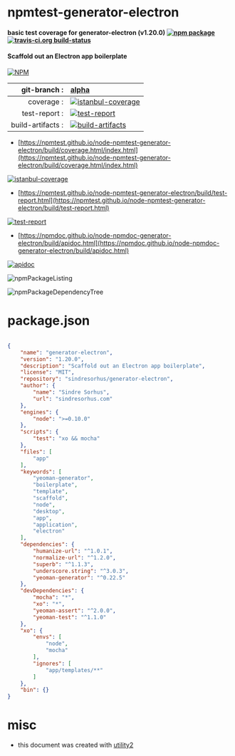 # npmtest-generator-electron

#### basic test coverage for  generator-electron (v1.20.0)  [![npm package](https://img.shields.io/npm/v/npmtest-generator-electron.svg?style=flat-square)](https://www.npmjs.org/package/npmtest-generator-electron) [![travis-ci.org build-status](https://api.travis-ci.org/npmtest/node-npmtest-generator-electron.svg)](https://travis-ci.org/npmtest/node-npmtest-generator-electron)

#### Scaffold out an Electron app boilerplate

[![NPM](https://nodei.co/npm/generator-electron.png?downloads=true&downloadRank=true&stars=true)](https://www.npmjs.com/package/generator-electron)

| git-branch : | [alpha](https://github.com/npmtest/node-npmtest-generator-electron/tree/alpha)|
|--:|:--|
| coverage : | [![istanbul-coverage](https://npmtest.github.io/node-npmtest-generator-electron/build/coverage.badge.svg)](https://npmtest.github.io/node-npmtest-generator-electron/build/coverage.html/index.html)|
| test-report : | [![test-report](https://npmtest.github.io/node-npmtest-generator-electron/build/test-report.badge.svg)](https://npmtest.github.io/node-npmtest-generator-electron/build/test-report.html)|
| build-artifacts : | [![build-artifacts](https://npmtest.github.io/node-npmtest-generator-electron/glyphicons_144_folder_open.png)](https://github.com/npmtest/node-npmtest-generator-electron/tree/gh-pages/build)|

- [https://npmtest.github.io/node-npmtest-generator-electron/build/coverage.html/index.html](https://npmtest.github.io/node-npmtest-generator-electron/build/coverage.html/index.html)

[![istanbul-coverage](https://npmtest.github.io/node-npmtest-generator-electron/build/screenCapture.buildCi.browser.%252Ftmp%252Fbuild%252Fcoverage.lib.html.png)](https://npmtest.github.io/node-npmtest-generator-electron/build/coverage.html/index.html)

- [https://npmtest.github.io/node-npmtest-generator-electron/build/test-report.html](https://npmtest.github.io/node-npmtest-generator-electron/build/test-report.html)

[![test-report](https://npmtest.github.io/node-npmtest-generator-electron/build/screenCapture.buildCi.browser.%252Ftmp%252Fbuild%252Ftest-report.html.png)](https://npmtest.github.io/node-npmtest-generator-electron/build/test-report.html)

- [https://npmdoc.github.io/node-npmdoc-generator-electron/build/apidoc.html](https://npmdoc.github.io/node-npmdoc-generator-electron/build/apidoc.html)

[![apidoc](https://npmdoc.github.io/node-npmdoc-generator-electron/build/screenCapture.buildCi.browser.%252Ftmp%252Fbuild%252Fapidoc.html.png)](https://npmdoc.github.io/node-npmdoc-generator-electron/build/apidoc.html)

![npmPackageListing](https://npmtest.github.io/node-npmtest-generator-electron/build/screenCapture.npmPackageListing.svg)

![npmPackageDependencyTree](https://npmtest.github.io/node-npmtest-generator-electron/build/screenCapture.npmPackageDependencyTree.svg)



# package.json

```json

{
    "name": "generator-electron",
    "version": "1.20.0",
    "description": "Scaffold out an Electron app boilerplate",
    "license": "MIT",
    "repository": "sindresorhus/generator-electron",
    "author": {
        "name": "Sindre Sorhus",
        "url": "sindresorhus.com"
    },
    "engines": {
        "node": ">=0.10.0"
    },
    "scripts": {
        "test": "xo && mocha"
    },
    "files": [
        "app"
    ],
    "keywords": [
        "yeoman-generator",
        "boilerplate",
        "template",
        "scaffold",
        "node",
        "desktop",
        "app",
        "application",
        "electron"
    ],
    "dependencies": {
        "humanize-url": "^1.0.1",
        "normalize-url": "^1.2.0",
        "superb": "^1.1.3",
        "underscore.string": "^3.0.3",
        "yeoman-generator": "^0.22.5"
    },
    "devDependencies": {
        "mocha": "*",
        "xo": "*",
        "yeoman-assert": "^2.0.0",
        "yeoman-test": "^1.1.0"
    },
    "xo": {
        "envs": [
            "node",
            "mocha"
        ],
        "ignores": [
            "app/templates/**"
        ]
    },
    "bin": {}
}
```



# misc
- this document was created with [utility2](https://github.com/kaizhu256/node-utility2)
